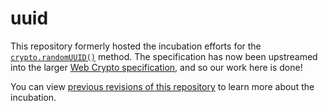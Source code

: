 # uuid

This repository formerly hosted the incubation efforts for the [`crypto.randomUUID()`](https://developer.mozilla.org/en-US/docs/Web/API/Crypto/randomUUID) method. The specification has now been upstreamed into the larger [Web Crypto specification](https://w3c.github.io/webcrypto/#Crypto-method-randomUUID), and so our work here is done!

You can view [previous revisions of this repository](https://github.com/WICG/uuid/tree/14c29dce221dbd375dde60718c226cad49dbe1e7) to learn more about the incubation.
